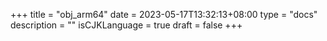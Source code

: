 +++
title = "obj_arm64"
date = 2023-05-17T13:32:13+08:00
type = "docs"
description = ""
isCJKLanguage = true
draft = false
+++